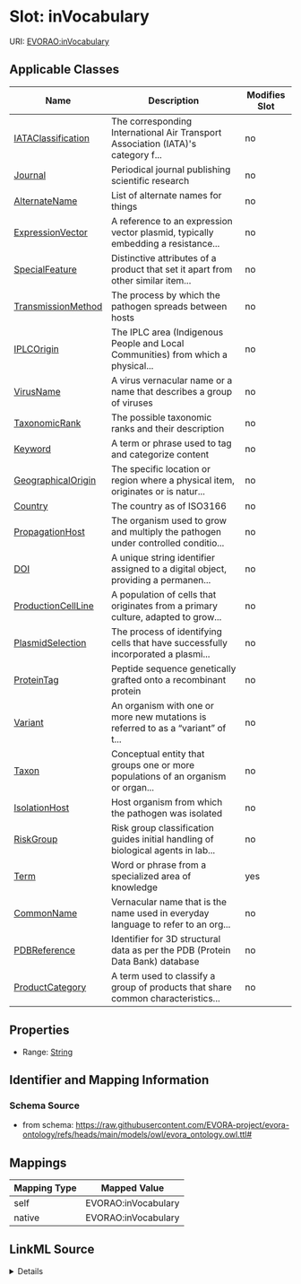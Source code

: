 

# Slot: inVocabulary



URI: [EVORAO:inVocabulary](https://raw.githubusercontent.com/EVORA-project/evora-ontology/refs/heads/main/models/owl/evora_ontology.owl.ttl#inVocabulary)



<!-- no inheritance hierarchy -->





## Applicable Classes

| Name | Description | Modifies Slot |
| --- | --- | --- |
| [IATAClassification](IATAClassification.md) | The corresponding International Air Transport Association (IATA)'s category f... |  no  |
| [Journal](Journal.md) | Periodical journal publishing scientific research |  no  |
| [AlternateName](AlternateName.md) | List of alternate names for things |  no  |
| [ExpressionVector](ExpressionVector.md) | A reference to an expression vector plasmid, typically embedding a resistance... |  no  |
| [SpecialFeature](SpecialFeature.md) | Distinctive attributes of a product that set it apart from other similar item... |  no  |
| [TransmissionMethod](TransmissionMethod.md) | The process by which the pathogen spreads between hosts |  no  |
| [IPLCOrigin](IPLCOrigin.md) | The IPLC area (Indigenous People and Local Communities) from which a physical... |  no  |
| [VirusName](VirusName.md) | A virus vernacular name or a name that describes a group of viruses |  no  |
| [TaxonomicRank](TaxonomicRank.md) | The possible taxonomic ranks and their description |  no  |
| [Keyword](Keyword.md) | A term or phrase used to tag and categorize content |  no  |
| [GeographicalOrigin](GeographicalOrigin.md) | The specific location or region where a physical item, originates or is natur... |  no  |
| [Country](Country.md) | The country as of ISO3166 |  no  |
| [PropagationHost](PropagationHost.md) | The organism used to grow and multiply the pathogen under controlled conditio... |  no  |
| [DOI](DOI.md) | A unique string identifier assigned to a digital object, providing a permanen... |  no  |
| [ProductionCellLine](ProductionCellLine.md) | A population of cells that originates from a primary culture, adapted to grow... |  no  |
| [PlasmidSelection](PlasmidSelection.md) | The process of identifying cells that have successfully incorporated a plasmi... |  no  |
| [ProteinTag](ProteinTag.md) | Peptide sequence genetically grafted onto a recombinant protein |  no  |
| [Variant](Variant.md) | An organism with one or more new mutations is referred to as a “variant” of t... |  no  |
| [Taxon](Taxon.md) | Conceptual entity that groups one or more populations of an organism or organ... |  no  |
| [IsolationHost](IsolationHost.md) | Host organism from which the pathogen was isolated |  no  |
| [RiskGroup](RiskGroup.md) | Risk group classification guides initial handling of biological agents in lab... |  no  |
| [Term](Term.md) | Word or phrase from a specialized area of knowledge |  yes  |
| [CommonName](CommonName.md) | Vernacular name that is the name used in everyday language to refer to an org... |  no  |
| [PDBReference](PDBReference.md) | Identifier for 3D structural data as per the PDB (Protein Data Bank) database |  no  |
| [ProductCategory](ProductCategory.md) | A term used to classify a group of products that share common characteristics... |  no  |







## Properties

* Range: [String](String.md)





## Identifier and Mapping Information







### Schema Source


* from schema: https://raw.githubusercontent.com/EVORA-project/evora-ontology/refs/heads/main/models/owl/evora_ontology.owl.ttl#




## Mappings

| Mapping Type | Mapped Value |
| ---  | ---  |
| self | EVORAO:inVocabulary |
| native | EVORAO:inVocabulary |




## LinkML Source

<details>
```yaml
name: inVocabulary
from_schema: https://raw.githubusercontent.com/EVORA-project/evora-ontology/refs/heads/main/models/owl/evora_ontology.owl.ttl#
rank: 1000
alias: inVocabulary
domain_of:
- Term
range: string

```
</details>